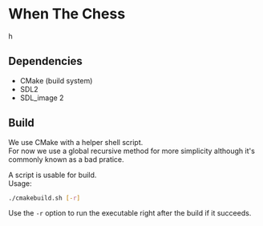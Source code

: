 # When The Chess

h

## Dependencies

- CMake (build system)
- SDL2
- SDL_image 2

## Build
We use CMake with a helper shell script.<br>
For now we use a global recursive method for more simplicity although it's commonly known as a bad pratice.

A script is usable for build.<br>
Usage:
```bash
./cmakebuild.sh [-r]
```
Use the `-r` option to run the executable right after the build if it succeeds.
